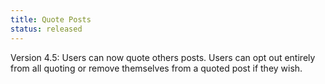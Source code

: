 ```yaml
---
title: Quote Posts 
status: released
---
```

Version 4.5: Users can now quote others posts. Users can opt out entirely from all quoting or remove themselves from a quoted post if they wish.
